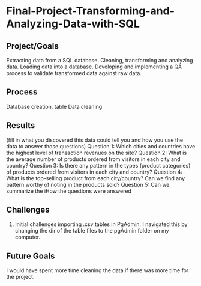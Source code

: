 # Final-Project-Transforming-and-Analyzing-Data-with-SQL

## Project/Goals
Extracting data from a SQL database.
Cleaning, transforming and analyzing data.
Loading data into a database.
Developing and implementing a QA process to validate transformed data against raw data.

## Process
Database creation, table 
Data cleaning

## Results
(fill in what you discovered this data could tell you and how you use the data to answer those questions)
Question 1: Which cities and countries have the highest level of transaction revenues on the site?
Question 2: What is the average number of products ordered from visitors in each city and country?
Question 3: Is there any pattern in the types (product categories) of products ordered from visitors in each city and country?
Question 4: What is the top-selling product from each city/country? Can we find any pattern worthy of noting in the products sold?
Question 5: Can we summarize the iHow the questions were answered 
## Challenges 
1. Initial challenges importing .csv tables in PgAdmin. I navigated this by changing the dir of the table files to the pgAdmin folder on my computer.

## Future Goals
I would have spent more time cleaning the data if there was more time for the project.


